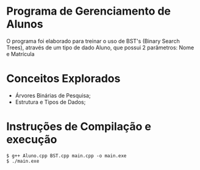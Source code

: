 # Programa de Gerenciamento de Alunos

O programa foi elaborado para treinar o uso de BST's (Binary Search Trees), através de um tipo de dado Aluno, que possui 2 parâmetros: Nome e Matrícula

<h1>Conceitos Explorados</h1>
<ul>
    <li>
        Árvores Binárias de Pesquisa;
    </li>
    <li>
        Estrutura e Tipos de Dados;
    </li>
</ul>

# Instruções de Compilação e execução

    $ g++ Aluno.cpp BST.cpp main.cpp -o main.exe
    $ ./main.exe
